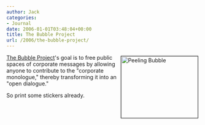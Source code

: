 ```yaml
---
author: Jack
categories:
- Journal
date: 2006-01-01T03:48:04+00:00
title: The Bubble Project
url: /2006/the-bubble-project/
---
```


<img src="http://baty.net/files/filesPeeling_Bubble.jpg" height="162" width="200" border="1" align="right" hspace="4" vspace="4" alt="Peeling Bubble" /> 

[The Bubble Project](<http://www.thebubbleproject.com/>)'s goal is to free public spaces of corporate messages by allowing anyone to contribute to the "corporate monologue," thereby transforming it into an "open dialogue." 

So print some stickers already. </p>